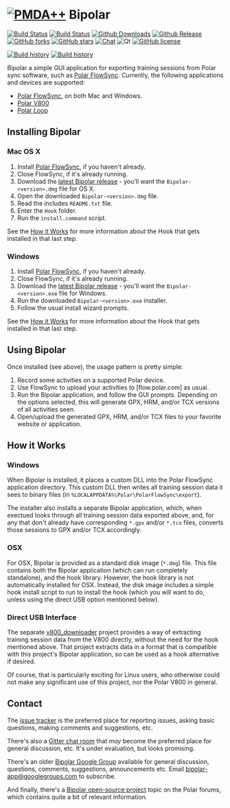 # [![PMDA++](qrc/icon/bipolar30.png)](#) Bipolar
[![Build Status](https://img.shields.io/travis/pcolby/bipolar/master.svg?logo=travis)](https://travis-ci.org/pcolby/bipolar)
[![Build Status](https://img.shields.io/appveyor/ci/pcolby/bipolar.svg?logo=appveyor)](https://ci.appveyor.com/project/pcolby/bipolar)
[![Github Downloads](https://img.shields.io/github/downloads/pcolby/bipolar/total.svg?logo=github&logoColor=white)](https://github.com/pcolby/bipolar/releases)
[![Github Release](http://img.shields.io/github/release/pcolby/bipolar.svg)](https://github.com/pcolby/bipolar/releases/latest)
[![GitHub forks](https://img.shields.io/github/forks/pcolby/bipolar.svg)](https://github.com/pcolby/bipolar/network)
[![GitHub stars](https://img.shields.io/github/stars/pcolby/bipolar.svg)](https://github.com/pcolby/bipolar/stargazers)
[![Chat](https://img.shields.io/gitter/room/pcolby/bipolar.svg?logo=gitter "Join the chat")](https://gitter.im/pcolby/bipolar)
![Qt](https://img.shields.io/badge/Qt-qmake-41cd52.svg)
[![GitHub license](https://img.shields.io/github/license/pcolby/bipolar.svg)](https://github.com/pcolby/bipolar/blob/master/LICENSE.md)

[![Build history](https://buildstats.info/travisci/chart/pcolby/bipolar?branch=master&showStats=true)](https://travis-ci.org/pcolby/bipolar/builds)
[![Build history](https://buildstats.info/appveyor/chart/pcolby/bipolar?branch=master&showStats=true)](https://ci.appveyor.com/project/pcolby/bipolar/history)

Bipolar a simple GUI application for exporting training sessions from Polar
sync software, such as [Polar FlowSync].  Currently, the following applications
and devices are supported:

* [Polar FlowSync], on both Mac and Windows.
* [Polar V800]
* [Polar Loop]

## Installing Bipolar

### Mac OS X

1. Install [Polar FlowSync], if you haven't already.
2. Close FlowSync, if it's already running.
3. Download the [latest Bipolar release] - you'll want the
   `Bipolar-<version>.dmg` file for OS X.
4. Open the downloaded `Bipolar-<version>.dmg` file.
5. Read the includes `README.txt` file.
6. Enter the `Hook` folder.
7. Run the `install.command` script.

See the [How it Works](#how-it-works) for more information about the Hook that
gets installed in that last step.

### Windows

1. Install [Polar FlowSync], if you haven't already.
2. Close FlowSync, if it's already running.
3. Download the [latest Bipolar release] - you'll want the
   `Bipolar-<version>.exe` file for Windows.
4. Run the downloaded `Bipolar-<version>.exe` installer.
5. Follow the usual install wizard prompts.

See the [How it Works](#how-it-works) for more information about the Hook that
gets installed in that last step.

## Using Bipolar

Once installed (see above), the usage pattern is pretty simple:

1. Record some activities on a supported Polar device.
2. Use FlowSync to upload your activities to [flow.polar.com] as usual.
3. Run the Bipolar application, and follow the GUI prompts. Depending on the
   options selected, this will generate GPX, HRM, and/or TCX versions of all
   activities seen.
4. Open/upload the generated GPX, HRM, and/or TCX files to your favorite website
   or application.

## How it Works

### Windows

When Bipolar is installed, it places a custom DLL into the Polar FlowSync
application directory. This custom DLL then writes all training session data it
sees to binary files (in `%LOCALAPPDATA%\Polar\PolarFlowSync\export`).

The installer also installs a separate Bipolar application, which, when exectued
looks through all training session data exported above, and, for any that don't
already have corresponding `*.gpx` and/or `*.tcx` files, converts those sessions
to GPX and/or TCX accordingly.

### OSX

For OSX, Bipolar is provided as a standard disk image (`*.dmg`) file. This file
contains both the Bipolar application (which can run completely standalone), and
the hook library.  However, the hook library is not automatically installed for
OSX. Instead, the disk image includes a simple hook install script to run to
install the hook (which you will want to do, unless using the direct USB option
mentioned below).

### Direct USB Interface

The separate [v800_downloader](https://github.com/profanum429/v800_downloader)
project provides a way of extracting training session data from the V800
directly, without the need for the hook mentioned above. That project extracts
data in a format that is compatible with this project's Bipolar application, so
can be used as a hook alternative if desired.

Of course, that is particularly exciting for Linux users, who otherwise could
not make any significant use of this project, nor the Polar V800 in general.

## Contact

The [issue tracker] is the preferred place for reporting issues, asking basic
questions, making comments and suggestions, etc.

There's also a [Gitter chat room] that _may_ become the preferred place for
general discussion, etc.  It's under evaluation, but looks promising.

There's an older [Bipolar Google Group] available for general discussion,
questions, comments, suggestions, announcements etc.  Email
bipolar-app@googlegroups.com to subscribe.

And finally, there's a
[Bipolar open-source project](http://forum.polar.fi/showthread.php?t=29092)
topic on the Polar forums, which contains quite a bit of relevant information.

[Bipolar Google Group]: http://groups.google.com/d/forum/bipolar-app
[Gitter chat room]: https://gitter.im/pcolby/bipolar
[issue tracker]: https://github.com/pcolby/bipolar/issues?state=open
[latest Bipolar release]: https://github.com/pcolby/bipolar/releases/latest
[Polar FlowSync]: https://flow.polar.com/start
[Polar Loop]: http://www.polarloop.com/
[Polar V800]: http://www.polarv800.com/
